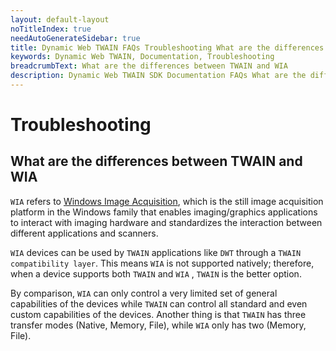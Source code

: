 ```yaml
---
layout: default-layout
noTitleIndex: true
needAutoGenerateSidebar: true
title: Dynamic Web TWAIN FAQs Troubleshooting What are the differences between TWAIN and WIA
keywords: Dynamic Web TWAIN, Documentation, Troubleshooting
breadcrumbText: What are the differences between TWAIN and WIA
description: Dynamic Web TWAIN SDK Documentation FAQs What are the differences between TWAIN and WIA
---
```


# Troubleshooting

## What are the differences between TWAIN and WIA

`WIA` refers to [Windows Image Acquisition](https://docs.microsoft.com/en-us/windows/win32/wia/-wia-startpage), which is the still image acquisition platform in the Windows family that enables imaging/graphics applications to interact with imaging hardware and standardizes the interaction between different applications and scanners.

`WIA` devices can be used by `TWAIN` applications like `DWT` through a `TWAIN compatibility layer`. This means `WIA` is not supported natively; therefore, when a device supports both `TWAIN` and `WIA` , `TWAIN` is the better option.

By comparison, `WIA` can only control a very limited set of general capabilities of the devices while `TWAIN` can control all standard and even custom capabilities of the devices. Another thing is that `TWAIN` has three transfer modes (Native, Memory, File), while `WIA` only has two (Memory, File).
